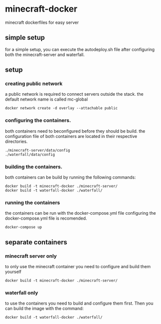 # minecraft-docker
minecraft dockerfiles for easy server

## simple setup
for a simple setup, you can execute the autodeploy.sh file after configuring both the minecraft-server and waterfall.

## setup
### creating public network
a public network is required to connect servers outside the stack. the default network name is called mc-global
```
docker network create -d overlay --attachable public
```

### configuring the containers.
both containers need to beconfigured before they should be build.
the configuration file of both containers are located in their respective directories.
```
./minecraft-server/data/config
./waterfall/data/config
```

### building the containers.
both containers can be build by running the following commands:
```
docker build -t minecraft-docker ./minecraft-server/
docker build -t waterfall-docker ./waterfall/
```

### running the containers
the containers can be run with the docker-compose.yml file
configuring the docker-compose.yml file is recomended.
```
docker-compose up
```

## separate containers
### minecraft server only
to only use the minecraft container you need to configure and build them yourself
```
docker build -t minecraft-docker ./minecraft-server/
```

### waterfall only
to use the containers you need to build and configure them first.
Then you can build the image with the command:
```
docker build -t waterfall-docker ./waterfall/
```


